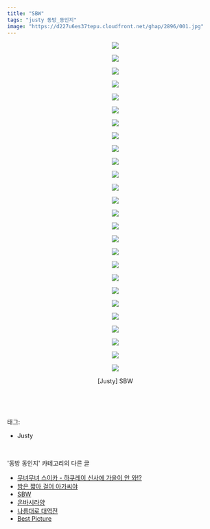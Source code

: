 ```yaml
---
title: "SBW"
tags: "justy 동방_동인지"
image: "https://d227u6es37tepu.cloudfront.net/ghap/2896/001.jpg"
---
```

<div class="article">
<p style="text-align: center; clear: none; float: none;"><img src="{{ site.imgserver6 }}/ghap/2896/001.jpg"/></p>
<p style="text-align: center; clear: none; float: none;"><img src="{{ site.imgserver6 }}/ghap/2896/002.jpg"/></p>
<p style="text-align: center; clear: none; float: none;"><img src="{{ site.imgserver6 }}/ghap/2896/003.jpg"/></p>
<p style="text-align: center; clear: none; float: none;"><img src="{{ site.imgserver6 }}/ghap/2896/004.jpg"/></p>
<p style="text-align: center; clear: none; float: none;"><img src="{{ site.imgserver6 }}/ghap/2896/005.jpg"/></p>
<p style="text-align: center; clear: none; float: none;"><img src="{{ site.imgserver6 }}/ghap/2896/006.jpg"/></p>
<p style="text-align: center; clear: none; float: none;"><img src="{{ site.imgserver6 }}/ghap/2896/007.jpg"/></p>
<p style="text-align: center; clear: none; float: none;"><img src="{{ site.imgserver6 }}/ghap/2896/008.jpg"/></p>
<p style="text-align: center; clear: none; float: none;"><img src="{{ site.imgserver6 }}/ghap/2896/009.jpg"/></p>
<p style="text-align: center; clear: none; float: none;"><img src="{{ site.imgserver6 }}/ghap/2896/010.jpg"/></p>
<p style="text-align: center; clear: none; float: none;"><img src="{{ site.imgserver6 }}/ghap/2896/011.jpg"/></p>
<p style="text-align: center; clear: none; float: none;"><img src="{{ site.imgserver6 }}/ghap/2896/012.jpg"/></p>
<p style="text-align: center; clear: none; float: none;"><img src="{{ site.imgserver6 }}/ghap/2896/013.jpg"/></p>
<p style="text-align: center; clear: none; float: none;"><img src="{{ site.imgserver6 }}/ghap/2896/014.jpg"/></p>
<p style="text-align: center; clear: none; float: none;"><img src="{{ site.imgserver6 }}/ghap/2896/015.jpg"/></p>
<p style="text-align: center; clear: none; float: none;"><img src="{{ site.imgserver6 }}/ghap/2896/016.jpg"/></p>
<p style="text-align: center; clear: none; float: none;"><img src="{{ site.imgserver6 }}/ghap/2896/017.jpg"/></p>
<p style="text-align: center; clear: none; float: none;"><img src="{{ site.imgserver6 }}/ghap/2896/018.jpg"/></p>
<p style="text-align: center; clear: none; float: none;"><img src="{{ site.imgserver6 }}/ghap/2896/019.jpg"/></p>
<p style="text-align: center; clear: none; float: none;"><img src="{{ site.imgserver6 }}/ghap/2896/020.jpg"/></p>
<p style="text-align: center; clear: none; float: none;"><img src="{{ site.imgserver6 }}/ghap/2896/021.jpg"/></p>
<p style="text-align: center; clear: none; float: none;"><img src="{{ site.imgserver6 }}/ghap/2896/022.jpg"/></p>
<p style="text-align: center; clear: none; float: none;"><img src="{{ site.imgserver6 }}/ghap/2896/023.jpg"/></p>
<p style="text-align: center; clear: none; float: none;"><img src="{{ site.imgserver6 }}/ghap/2896/024.jpg"/></p>
<p style="text-align: center; clear: none; float: none;"><img src="{{ site.imgserver6 }}/ghap/2896/025.jpg"/></p>
<p style="text-align: center; clear: none; float: none;"><img src="{{ site.imgserver6 }}/ghap/2896/026.jpg"/></p>
<p style="text-align: center; clear: none; float: none;">[Justy] SBW</p>
<p><br/></p>
</div><br/>
<div class="tagTrail">
<p>태그: </p>
<ul>
<li>Justy</li>
</ul>
</div><br/>
<div class="another">
<p>'동방 동인지' 카테고리의 다른 글</p>
<ul>
<li><a href="/ghap_2899">무녀무녀 스이카 - 하쿠레이 신사에 가을이 안 와!?</a></li>
<li><a href="/ghap_2897">밤은 짧아 걸어 아가씨야</a></li>
<li><a href="/ghap_2896">SBW</a></li>
<li><a href="/ghap_2895">온바시라양</a></li>
<li><a href="/ghap_2894">나름대로 대역전</a></li>
<li><a href="/ghap_2893">Best Picture</a></li>
</ul>
</div><br/>
<div class="cb_module cb_fluid">
<div class="cb_wrt cb_profile">
</div><!-- commentList close -->
</div><br/>

